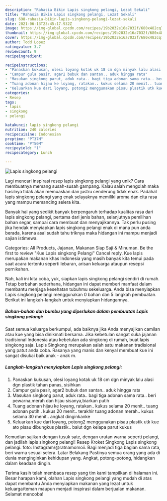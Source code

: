 ```yaml
---
description: "Rahasia Bikin Lapis singkong pelangi, Lezat Sekali"
title: "Rahasia Bikin Lapis singkong pelangi, Lezat Sekali"
slug: 698-rahasia-bikin-lapis-singkong-pelangi-lezat-sekali
date: 2021-06-13T23:45:17.932Z
image: https://img-global.cpcdn.com/recipes/19b2032e16a7032f/680x482cq70/lapis-singkong-pelangi-foto-resep-utama.jpg
thumbnail: https://img-global.cpcdn.com/recipes/19b2032e16a7032f/680x482cq70/lapis-singkong-pelangi-foto-resep-utama.jpg
cover: https://img-global.cpcdn.com/recipes/19b2032e16a7032f/680x482cq70/lapis-singkong-pelangi-foto-resep-utama.jpg
author: Todd Lopez
ratingvalue: 3.7
reviewcount: 9
recipeingredient:

recipeinstructions:
- "Panaskan kukusan, olesi loyang kotak uk 18 cm dgn minyak lalu alasi dgn plastik tahan panas, sisihkan"
- "Campur gula pasir, agar2 bubuk dan santan.. aduk hingga rata"
- "Masukan singkong parut, aduk rata.. bagi tiga adonan sama rata.. beri pewarna,merah dan hijau sisanya,biarkan putih"
- "Tuang adonan hijau ke loyang, ratakan.. kukus selama 20 menit.. tuang adonan putih.. kukus 20 menit.. terakhir tuang adonan merah.. kukus selama 30 menit.. angkat dinginkanke"
- "Keluarkan kue dari loyang, potong2 menggunakan pisau plastik utk kue ato pisau dibungkus plastik.. balut dgn kelapa parut kukus"
categories:
- Resep
tags:
- lapis
- singkong
- pelangi

katakunci: lapis singkong pelangi 
nutrition: 240 calories
recipecuisine: Indonesian
preptime: "PT37M"
cooktime: "PT50M"
recipeyield: "1"
recipecategory: Lunch

---
```



![Lapis singkong pelangi](https://img-global.cpcdn.com/recipes/19b2032e16a7032f/680x482cq70/lapis-singkong-pelangi-foto-resep-utama.jpg)

Lagi mencari inspirasi resep lapis singkong pelangi yang unik? Cara membuatnya memang susah-susah gampang. Kalau salah mengolah maka hasilnya tidak akan memuaskan dan justru cenderung tidak enak. Padahal lapis singkong pelangi yang enak selayaknya memiliki aroma dan cita rasa yang mampu memancing selera kita.

Banyak hal yang sedikit banyak berpengaruh terhadap kualitas rasa dari lapis singkong pelangi, pertama dari jenis bahan, selanjutnya pemilihan bahan segar, sampai cara membuat dan menyajikannya. Tak perlu pusing jika hendak menyiapkan lapis singkong pelangi enak di mana pun anda berada, karena asal sudah tahu triknya maka hidangan ini mampu menjadi sajian istimewa.

Categories: All Products, Jajanan, Makanan Siap Saji &amp; Minuman. Be the first to review &#34;Kue Lapis singkong Pelangi&#34; Cancel reply. Kue lapis merupakan makanan khas Indonesia yang masih banyak kita temui pada saat acara tertentu seperti lebaran, arisan keluarga ataupun resepsi pernikahan.


Nah, kali ini kita coba, yuk, siapkan lapis singkong pelangi sendiri di rumah. Tetap berbahan sederhana, hidangan ini dapat memberi manfaat dalam membantu menjaga kesehatan tubuhmu sekeluarga. Anda bisa menyiapkan Lapis singkong pelangi menggunakan 0 bahan dan 5 langkah pembuatan. Berikut ini langkah-langkah untuk menyiapkan hidangannya.

<!--inarticleads1-->

##### Bahan-bahan dan bumbu yang diperlukan dalam pembuatan Lapis singkong pelangi:



Saat semua keluarga berkumpul, ada baiknya jika Anda menyajikan camilan atau kue yang bisa dinikmati bersama. Jika kebetulan sangat suka jajanan tradisional Indonesia atau kebetulan ada singkong di rumah, buat lapis singkong saja. Lapis Singkong merupakan salah satu makanan tradisional yang patut anda coba. Rasanya yang manis dan kenyal membuat kue ini sangat disukai baik anak - anak m. 

<!--inarticleads2-->

##### Langkah-langkah menyiapkan Lapis singkong pelangi:

1. Panaskan kukusan, olesi loyang kotak uk 18 cm dgn minyak lalu alasi dgn plastik tahan panas, sisihkan
1. Campur gula pasir, agar2 bubuk dan santan.. aduk hingga rata
1. Masukan singkong parut, aduk rata.. bagi tiga adonan sama rata.. beri pewarna,merah dan hijau sisanya,biarkan putih
1. Tuang adonan hijau ke loyang, ratakan.. kukus selama 20 menit.. tuang adonan putih.. kukus 20 menit.. terakhir tuang adonan merah.. kukus selama 30 menit.. angkat dinginkanke
1. Keluarkan kue dari loyang, potong2 menggunakan pisau plastik utk kue ato pisau dibungkus plastik.. balut dgn kelapa parut kukus


Kemudian sajikan dengan tusuk sate, dengan urutan warna seperti pelangi, dan jadilah lapis singkong pelangi! Resep Kroket Singkong Lapis singkong pelangi. foto: Instagram/@ratnamomoii. Bagi menjadi tiga bagian sama rata, beri warna sesuai selera. Latar Belakang Pastinya semua orang yang ada di dunia menginginkan kehidupan yang. Angkat, potong-potong, hidangkan dalam keadaan dingin. 

Terima kasih telah membaca resep yang tim kami tampilkan di halaman ini. Besar harapan kami, olahan Lapis singkong pelangi yang mudah di atas dapat membantu Anda menyiapkan makanan yang lezat untuk keluarga/teman maupun menjadi inspirasi dalam berjualan makanan. Selamat mencoba!
